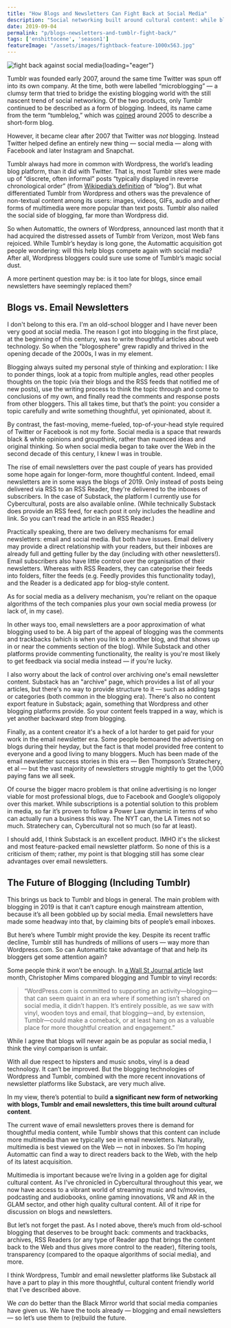 ```yaml
---
title: "How Blogs and Newsletters Can Fight Back at Social Media"
description: "Social networking built around cultural content: while blogs, Tumblr and email newsletters cannot compete with social media for popular attention, we can build an alternative world with these tools."
date: 2019-09-04
permalink: "p/blogs-newsletters-and-tumblr-fight-back/"
tags: ['enshittocene', 'season1']
featureImage: "/assets/images/fightback-feature-1000x563.jpg"
---
```


![fight back against social media](/assets/images/fightback-feature-1000x490.jpg){loading="eager"}

Tumblr was founded early 2007, around the same time Twitter was spun off into its own company. At the time, both were labelled “microblogging” — a clumsy term that tried to bridge the existing blogging world with the still nascent trend of social networking. Of the two products, only Tumblr continued to be described as a form of blogging. Indeed, its name came from the term “tumblelog,” which was [coined](https://en.wikipedia.org/wiki/Microblogging) around 2005 to describe a short-form blog. 

However, it became clear after 2007 that Twitter was _not_ blogging. Instead Twitter helped define an entirely new thing — social media — along with Facebook and later Instagram and Snapchat. 

Tumblr always had more in common with Wordpress, the world’s leading blog platform, than it did with Twitter. That is, most Tumblr sites were made up of “discrete, often informal” posts “typically displayed in reverse chronological order” (from [Wikipedia’s definition](https://en.wikipedia.org/wiki/Blog) of “blog”). But what differentiated Tumblr from Wordpress and others was the prevalence of non-textual content among its users: images, videos, GIFs, audio and other forms of multimedia were more popular than text posts. Tumblr also nailed the social side of blogging, far more than Wordpress did. 

So when Automattic, the owners of Wordpress, announced last month that it had acquired the distressed assets of Tumblr from Verizon, most Web fans rejoiced. While Tumblr’s heyday is long gone, the Automattic acquisition got people wondering: will this help blogs compete again with social media? After all, Wordpress bloggers could sure use some of Tumblr’s magic social dust. 

A more pertinent question may be: is it too late for blogs, since email newsletters have seemingly replaced them?

Blogs vs. Email Newsletters
--------------------------

I don't belong to this era. I'm an old-school blogger and I have never been very good at social media. The reason I got into blogging in the first place, at the beginning of this century, was to write thoughtful articles about web technology. So when the "blogosphere" grew rapidly and thrived in the opening decade of the 2000s, I was in my element. 

Blogging always suited my personal style of thinking and exploration: I like to ponder things, look at a topic from multiple angles, read other peoples thoughts on the topic (via their blogs and the RSS feeds that notified me of new posts), use the writing process to think the topic through and come to conclusions of my own, and finally read the comments and response posts from other bloggers. This all takes time, but that’s the point: you consider a topic carefully and write something thoughtful, yet opinionated, about it. 

By contrast, the fast-moving, meme-fueled, top-of-your-head style required of Twitter or Facebook is not my forte. Social media is a space that rewards black & white opinions and groupthink, rather than nuanced ideas and original thinking. So when social media began to take over the Web in the second decade of this century, I knew I was in trouble. 

The rise of email newsletters over the past couple of years has provided some hope again for longer-form, more thoughtful content. Indeed, email newsletters are in some ways the blogs of 2019. Only instead of posts being delivered via RSS to an RSS Reader, they're delivered to the inboxes of subscribers. In the case of Substack, the platform I currently use for Cybercultural, posts are also available online. (While technically Substack does provide an RSS feed, for each post it only includes the headline and link. So you can't read the article in an RSS Reader.) 

Practically speaking, there are two delivery mechanisms for email newsletters: email and social media. But both have issues. Email delivery may provide a direct relationship with your readers, but their inboxes are already full and getting fuller by the day (including with other newsletters!). Email subscribers also have little control over the organisation of their newsletters. Whereas with RSS Readers, they can categorise their feeds into folders, filter the feeds (e.g. Feedly provides this functionality today), and the Reader is a dedicated app for blog-style content. 

As for social media as a delivery mechanism, you're reliant on the opaque algorithms of the tech companies plus your own social media prowess (or lack of, in my case). 

In other ways too, email newsletters are a poor approximation of what blogging used to be. A big part of the appeal of blogging was the comments and trackbacks (which is when you link to another blog, and that shows up in or near the comments section of the blog). While Substack and other platforms provide commenting functionality, the reality is you're most likely to get feedback via social media instead — if you're lucky. 

I also worry about the lack of control over archiving one's email newsletter content. Substack has an "archive" page, which provides a list of all your articles, but there's no way to provide structure to it — such as adding tags or categories (both common in the blogging era). There's also no content export feature in Substack; again, something that Wordpress and other blogging platforms provide. So your content feels trapped in a way, which is yet another backward step from blogging. 

Finally, as a content creator it's a heck of a lot harder to get paid for your work in the email newsletter era. Some people bemoaned the advertising on blogs during their heyday, but the fact is that model provided free content to everyone and a good living to many bloggers. Much has been made of the email newsletter success stories in this era — Ben Thompson’s Stratechery, et al — but the vast majority of newsletters struggle mightily to get the 1,000 paying fans we all seek. 

Of course the bigger macro problem is that online advertising is no longer viable for most professional blogs, due to Facebook and Google’s oligopoly over this market. While subscriptions is a potential solution to this problem in media, so far it’s proven to follow a Power Law dynamic in terms of who can actually run a business this way. The NYT can, the LA Times not so much. Stratechery can, Cybercultural not so much (so far at least). 

I should add, I think Substack is an excellent product. IMHO it's the slickest and most feature-packed email newsletter platform. So none of this is a criticism of them; rather, my point is that blogging still has some clear advantages over email newsletters.

The Future of Blogging (Including Tumblr)
-----------------------------------------

This brings us back to Tumblr and blogs in general. The main problem with blogging in 2019 is that it can’t capture enough mainstream attention, because it’s all been gobbled up by social media. Email newsletters have made some headway into that, by claiming bits of people’s email inboxes. 

But here’s where Tumblr might provide the key. Despite its recent traffic decline, Tumblr still has hundreds of millions of users — way more than Wordpress.com. So can Automattic take advantage of that and help its bloggers get some attention again? 

Some people think it won’t be enough. In [a Wall St Journal article](https://www.wsj.com/articles/tumblr-and-the-end-of-the-eyeballs-are-everything-era-11566014411) last month, Christopher Mims compared blogging and Tumblr to vinyl records:

> “WordPress.com is committed to supporting an activity—blogging—that can seem quaint in an era where if something isn’t shared on social media, it didn’t happen. It’s entirely possible, as we saw with vinyl, wooden toys and email, that blogging—and, by extension, Tumblr—could make a comeback, or at least hang on as a valuable place for more thoughtful creation and engagement.”

While I agree that blogs will never again be as popular as social media, I think the vinyl comparison is unfair. 

With all due respect to hipsters and music snobs, vinyl is a dead technology. It can’t be improved. But the blogging technologies of Wordpress and Tumblr, combined with the more recent innovations of newsletter platforms like Substack, are very much alive. 

In my view, there’s potential to build **a significant new form of networking with blogs, Tumblr and email newsletters, this time built around cultural content**. 

The current wave of email newsletters proves there is demand for thoughtful media content, while Tumblr shows that this content can include more multimedia than we typically see in email newsletters. Naturally, multimedia is best viewed on the Web — not in inboxes. So I’m hoping Automattic can find a way to direct readers back to the Web, with the help of its latest acquisition. 

Multimedia is important because we’re living in a golden age for digital cultural content. As I’ve chronicled in Cybercultural throughout this year, we now have access to a vibrant world of streaming music and tv/movies, podcasting and audiobooks, online gaming innovations, VR and AR in the GLAM sector, and other high quality cultural content. All of it ripe for discussion on blogs and newsletters. 

But let’s not forget the past. As I noted above, there’s much from old-school blogging that deserves to be brought back: comments and trackbacks, archives, RSS Readers (or any type of Reader app that brings the content back to the Web and thus gives more control to the reader), filtering tools, transparency (compared to the opaque algorithms of social media), and more. 

I think Wordpress, Tumblr and email newsletter platforms like Substack all have a part to play in this more thoughtful, cultural content friendly world that I’ve described above. 

We _can_ do better than the Black Mirror world that social media companies have given us. We have the tools already — blogging and email newsletters — so let’s use them to (re)build the future.
